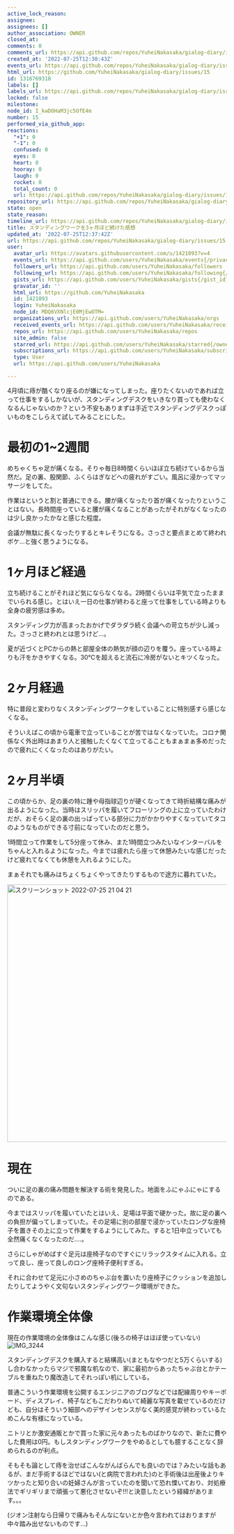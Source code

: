 ```yaml
---
active_lock_reason: 
assignee: 
assignees: []
author_association: OWNER
closed_at: 
comments: 0
comments_url: https://api.github.com/repos/YuheiNakasaka/gialog-diary/issues/15/comments
created_at: '2022-07-25T12:30:43Z'
events_url: https://api.github.com/repos/YuheiNakasaka/gialog-diary/issues/15/events
html_url: https://github.com/YuheiNakasaka/gialog-diary/issues/15
id: 1316769318
labels: []
labels_url: https://api.github.com/repos/YuheiNakasaka/gialog-diary/issues/15/labels{/name}
locked: false
milestone: 
node_id: I_kwDOHaM3jc5OfE4m
number: 15
performed_via_github_app: 
reactions:
  "+1": 0
  "-1": 0
  confused: 0
  eyes: 0
  heart: 0
  hooray: 0
  laugh: 0
  rocket: 0
  total_count: 0
  url: https://api.github.com/repos/YuheiNakasaka/gialog-diary/issues/15/reactions
repository_url: https://api.github.com/repos/YuheiNakasaka/gialog-diary
state: open
state_reason: 
timeline_url: https://api.github.com/repos/YuheiNakasaka/gialog-diary/issues/15/timeline
title: スタンディングワークを3ヶ月ほど続けた感想
updated_at: '2022-07-25T12:37:42Z'
url: https://api.github.com/repos/YuheiNakasaka/gialog-diary/issues/15
user:
  avatar_url: https://avatars.githubusercontent.com/u/1421093?v=4
  events_url: https://api.github.com/users/YuheiNakasaka/events{/privacy}
  followers_url: https://api.github.com/users/YuheiNakasaka/followers
  following_url: https://api.github.com/users/YuheiNakasaka/following{/other_user}
  gists_url: https://api.github.com/users/YuheiNakasaka/gists{/gist_id}
  gravatar_id: ''
  html_url: https://github.com/YuheiNakasaka
  id: 1421093
  login: YuheiNakasaka
  node_id: MDQ6VXNlcjE0MjEwOTM=
  organizations_url: https://api.github.com/users/YuheiNakasaka/orgs
  received_events_url: https://api.github.com/users/YuheiNakasaka/received_events
  repos_url: https://api.github.com/users/YuheiNakasaka/repos
  site_admin: false
  starred_url: https://api.github.com/users/YuheiNakasaka/starred{/owner}{/repo}
  subscriptions_url: https://api.github.com/users/YuheiNakasaka/subscriptions
  type: User
  url: https://api.github.com/users/YuheiNakasaka

---
```

4月頃に痔が酷くなり座るのが嫌になってしまった。座りたくないのであれば立って仕事をするしかないが、スタンディングデスクをいきなり買っても使わなくなるんじゃないのか？という不安もありまずは手近でスタンディングデスクっぽいものをこしらえて試してみることにした。

# 最初の1~2週間
めちゃくちゃ足が痛くなる。そりゃ毎日8時間くらいほぼ立ち続けているから当然だ。足の裏、股関節、ふくらはぎなどへの疲れがすごい。風呂に浸かってマッサージをしてた。

作業はというと割と普通にできる。腰が痛くなったり首が痛くなったりということはない。長時間座っていると腰が痛くなることがあったがそれがなくなったのは少し良かったかなと感じた程度。

会議が無駄に長くなったりするとキレそうになる。さっさと要点まとめて終われボケ...と強く思うようになる。

# 1ヶ月ほど経過
立ち続けることがそれほど気にならなくなる。2時間くらいは平気で立ったままでいられる感じ。とはいえ一日の仕事が終わると座って仕事をしている時よりも全身の疲労感は多め。

スタンディング力が高まったおかげでダラダラ続く会議への苛立ちが少し減った。さっさと終われとは思うけど...。

夏が近づくとPCからの熱と部屋全体の熱気が顔の辺りを覆う。座っている時よりも汗をかきやすくなる。30℃を超えると流石に冷房がないとキツくなった。

# 2ヶ月経過
特に普段と変わりなくスタンディングワークをしていることに特別感すら感じなくなる。

そういえばこの頃から電車で立っていることが苦ではなくなっていた。コロナ関係なく外出時はあまり人と接触したくなくて立ってることもまぁまぁ多めだったので疲れにくくなったのはありがたい。

# 2ヶ月半頃
この頃からか、足の裏の特に踵や母指球辺りが硬くなってきて時折結構な痛みが出るようになった。当時はスリッパを履いてフローリングの上に立っていたわけだが、おそらく足の裏の出っぱっている部分に力がかかりやすくなっていてタコのようなものができる寸前になっていたのだと思う。

1時間立って作業をして5分座って休み、また1時間立つみたいなインターバルをちゃんと入れるようになった。今までは疲れたら座って休憩みたいな感じだったけど疲れてなくても休憩を入れるようにした。

まぁそれでも痛みはちょくちょくやってきたりするもので途方に暮れていた。

<img width="591" alt="スクリーンショット 2022-07-25 21 04 21" src="https://user-images.githubusercontent.com/1421093/180773703-76e6eda7-e959-4104-8194-76c00a9de302.png">

# 現在
ついに足の裏の痛み問題を解決する術を発見した。地面をふにゃふにゃにするのである。

今まではスリッパを履いていたとはいえ、足場は平面で硬かった。故に足の裏への負担が偏ってしまっていた。その足場に別の部屋で浸かっていたロングな座椅子を置きその上に立って作業をするようにしてみた。すると1日中立っていても全然痛くなくなったのだ....。

さらにしゃがめばすぐ足元は座椅子なのですぐにリラックスタイムに入れる。立って良し、座って良しのロング座椅子便利すぎる。

それに合わせて足元に小さめのちゃぶ台を置いたり座椅子にクッションを追加したりしてようやく文句ないスタンディングワーク環境ができた。

# 作業環境全体像
現在の作業環境の全体像はこんな感じ(後ろの椅子はほぼ使っていない)
![IMG_3244](https://user-images.githubusercontent.com/1421093/180774838-28eb541b-9d6b-4b9b-8998-92d54f935d7a.JPG)

スタンディングデスクを購入すると結構高い(まともなやつだと5万くらいする)し合わなかったらマジで邪魔な机なので、家に最初からあったちゃぶ台とかテーブルを重ねたり魔改造してそれっぽい机にしている。

普通こういう作業環境を公開するエンジニアのブログなどでは配線周りやキーボード、ディスプレイ、椅子などもこだわりぬいて綺麗な写真を載せているのだけども、自分はそういう細部へのデザインセンスがなく美的感覚が終わっているためこんな有様になっている。

ニトリとか激安通販とかで買った家に元々あったものばかりなので、新たに費やした費用は0円。もしスタンディングワークをやめるとしても臆することなく辞められるのが利点。

そもそも論として痔を治せばこんながんばらんでも良いのでは？みたいな話もあるが、まだ手術するほどではない(と病院で言われた)のと手術後は出産後よりキツかったと知り合いの妊婦さんが言っていたのを聞いて恐れ慄いており、対処療法でギリギリまで頑張って悪化させないぞ!!!と決意したという経緯があります。。。

(ジオン注射なら日帰りで痛みもそんなにないとか色々言われてはおりますが中々踏み出せないものです...)